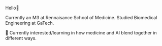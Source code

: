 Hello👋

Currently an M3 at Rennaisance School of Medicine. Studied Biomedical Engineering at GaTech. 

🌱 Currently interested/learning in how medicine and AI blend together in different ways.


<!---
dpardo6/dpardo6 is a ✨ special ✨ repository because its `README.md` (this file) appears on your GitHub profile.
You can click the Preview link to take a look at your changes.
--->
